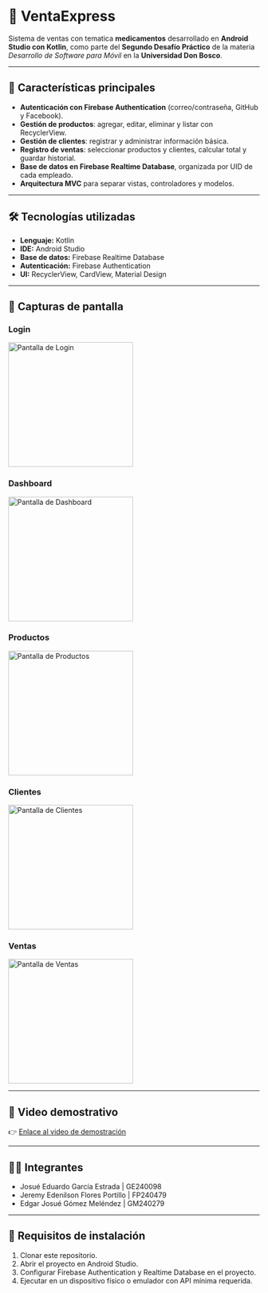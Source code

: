 # 📱 VentaExpress

Sistema de ventas con tematica **medicamentos** desarrollado en **Android Studio con Kotlin**, como parte del **Segundo Desafío Práctico** de la materia *Desarrollo de Software para Móvil* en la **Universidad Don Bosco**.

---

## 🚀 Características principales
- **Autenticación con Firebase Authentication** (correo/contraseña, GitHub y Facebook).  
- **Gestión de productos**: agregar, editar, eliminar y listar con RecyclerView.  
- **Gestión de clientes**: registrar y administrar información básica.  
- **Registro de ventas**: seleccionar productos y clientes, calcular total y guardar historial.  
- **Base de datos en Firebase Realtime Database**, organizada por UID de cada empleado.  
- **Arquitectura MVC** para separar vistas, controladores y modelos.

---

## 🛠️ Tecnologías utilizadas
- **Lenguaje:** Kotlin  
- **IDE:** Android Studio  
- **Base de datos:** Firebase Realtime Database  
- **Autenticación:** Firebase Authentication  
- **UI:** RecyclerView, CardView, Material Design  

---

## 📸 Capturas de pantalla

### Login
<img src="Fotos_readme/login.png" alt="Pantalla de Login" width="250"/>

### Dashboard
<img src="Fotos_readme/dashboard.png" alt="Pantalla de Dashboard" width="250"/>

### Productos
<img src="Fotos_readme/productos.png" alt="Pantalla de Productos" width="250"/>

### Clientes
<img src="Fotos_readme/clientes.png" alt="Pantalla de Clientes" width="250"/>

### Ventas
<img src="Fotos_readme/ventas.png" alt="Pantalla de Ventas" width="250"/>


---

## 🎥 Video demostrativo
👉 [Enlace al video de demostración](https://udbedu-my.sharepoint.com/:v:/g/personal/ge240098_alumno_udb_edu_sv/EYJzU3L3yuxPpoD7Seykyu0BqTsqS6jHZQastasF9KiiHQ?e=X4QoXj&nav=eyJyZWZlcnJhbEluZm8iOnsicmVmZXJyYWxBcHAiOiJTdHJlYW1XZWJBcHAiLCJyZWZlcnJhbFZpZXciOiJTaGFyZURpYWxvZy1MaW5rIiwicmVmZXJyYWxBcHBQbGF0Zm9ybSI6IldlYiIsInJlZmVycmFsTW9kZSI6InZpZXcifX0%3D)

---

## 👨‍💻 Integrantes
- Josué Eduardo García Estrada     | GE240098  
- Jeremy Edenilson Flores Portillo | FP240479  
- Edgar Josué Gómez Meléndez       | GM240279  

---

## 📌 Requisitos de instalación
1. Clonar este repositorio.  
2. Abrir el proyecto en Android Studio.  
3. Configurar Firebase Authentication y Realtime Database en el proyecto.  
4. Ejecutar en un dispositivo físico o emulador con API mínima requerida.

